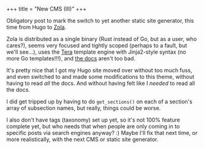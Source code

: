+++
title = "New CMS (III)"
+++

Obligatory post to mark the switch to yet another static site generator, this time from Hugo to [Zola](https://www.getzola.org/).

Zola is distributed as a single binary (Rust instead of Go, but as a user, who cares?), seems very focused and tightly scoped (perhaps to a fault, but we'll see...), uses the [Tera](https://tera.netlify.app/) template engine with Jinja2-style syntax (no more Go templates!!!), and [the docs](https://www.getzola.org/documentation/getting-started/overview/) aren't too bad.

It's pretty nice that I got my Hugo site moved over without too much fuss, and even switched to and made some modifications to this theme, without having to read _all_ the docs.
And without having felt like I _needed_ to read all the docs.

I did get tripped up by having to do `get_sections()` on each of a section's array of subsection names, but really, things could be worse.

I also don't have tags (taxonomy) set up yet, so it's not 100% feature complete yet, but who needs that when people are only coming in to specific posts via search engines anyway? :)
Maybe I'll fix that next time, or more realistically, with the next CMS or static site generator.
